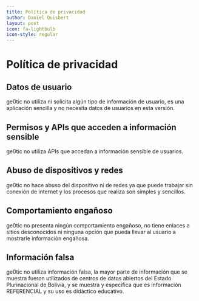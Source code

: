 ```yaml
---
title: Política de privacidad
author: Daniel Quisbert
layout: post
icon: fa-lightbulb
icon-style: regular
---
```

# Política de privacidad

## Datos de usuario
ge0tic no utiliza ni solicita algún tipo de información de usuario, es una aplicación sencilla y no necesita datos de usuarios en esta versión.

## Permisos y APIs que acceden a información sensible
ge0tic no utiliza APIs que accedan a información sensible de usuarios.

## Abuso de dispositivos y redes
ge0tic no hace abuso del dispositivo ni de redes ya que puede trabajar sin conexión de internet y los procesos que realiza son simples y sencillos.

## Comportamiento engañoso
ge0tic no presenta ningún comportamiento engañoso, no tiene enlaces a sitios desconocidos ni ninguna opción que pueda llevar al usuario a mostrarle información engañosa.

## Información falsa
ge0tic no utiliza información falsa, la mayor parte de información que se muestra fueron utilizados de centros de datos abiertos del Estado Plurinacional de Bolivia, y se muestra y especifica que es información REFERENCIAL y su uso es didáctico educativo.



